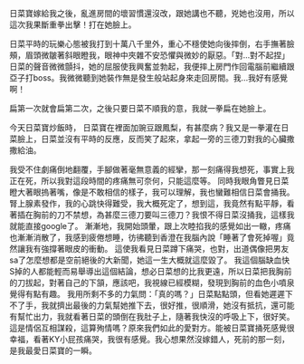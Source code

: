 日菜寶嫁給我之後，亂進房間的壞習慣還沒改，跟她講也不聽，兇她也沒用，所以這次我果斷重拳出擊！打在她臉上。

日菜平時的玩樂心態被我打到十萬八千里外，重心不穩使她向後摔倒，右手撫著臉頰，眉頭微皺著斜眼瞪我，眼神中夾雜不安恐懼與微妙的厭惡。「對...對不起捏」日菜的聲音微微顫抖，她的屈服使我興奮並勃起，我便摔上房門作回電腦前繼續跟亞子打boss。我微微聽到她裝作無是發生般站起身來走回房間。我...我好有感覺啊！

扁第一次就會扁第二次，之後只要日菜不順我的意，我就一拳扁在她臉上。

今天日菜寶炒飯時， 日菜寶在裡面加豌豆跟鳳梨，有甚麼病？我又是一拳灌在日菜臉上，日菜並沒有平時的反應，反而笑了起來，拿起一旁的三德刀對我的心臟撒撒給油。

我受不住劇痛倒地翻覆，手腳做著毫無意義的經攣，那一刻痛得我想死，事實上我正在死，所以我對這段時間的疼痛無可奈何，只能這麼等。
同時我眼角瞥見日菜瞪大著眼摀著嘴，像是不敢相信的樣子，我可以理解，我也蠻難相信日菜會捅我。
腎上腺素發作，我的心跳快得難受，我大概死定了，想到這，我竟然有點平靜，看著插在胸前的刀不禁想，為甚麼三德刀要叫三德刀？我恨不得日菜沒捅我，這樣我就能直接google了。
漸漸地，我開始頭暈，跟上次睦掐我的感覺如出一轍，疼痛也漸漸消散了，我感到疲倦想睡，彷彿聽到香澄在我腦內說「睡著了會死掉喔」竟然讓我有強撐著眼皮的衝動。 
這使我看見日菜蹲下痛哭，也對，出道偶像把男友sa了怎麼想都是空前絕後的大新聞，她這一生大概就這麼毀了。
我這個腦缺血快S掉的人都能輕而易舉導出這個結論，想必日菜想的比我更遠，所以日菜把我胸前的刀拔起，對著自己的下頷，應該吧，我視線已經模糊，發現到胸前的血色小噴泉覺得有點有趣。
我用所剩不多的力氣問：「真的嗎？」日菜點點頭，但看她遲遲下不了手，我就擠出最後的力氣幫她推下去，很好推，很順滑，她沒有抵抗，還可能有幫忙出力，我就看著日菜的頭倒在我肚子上，隨著我快沒的呼吸上下，很好笑。 
這是情侶互相謀殺，這算殉情嗎？原來我們如此的愛對方。能被日菜寶捅死感覺很幸福，看著KY小屁孩痛哭，我很有感覺。我心想果然沒嫁錯人，死前的那一刻，是我最愛日菜寶的一瞬。
